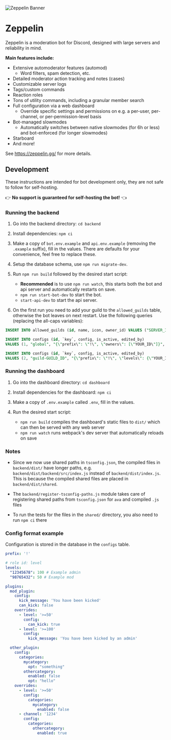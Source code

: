 ![Zeppelin Banner](assets/zepbanner.png)

# Zeppelin

Zeppelin is a moderation bot for Discord, designed with large servers and reliability in mind.

**Main features include:**

- Extensive automoderator features (automod)
  - Word filters, spam detection, etc.
- Detailed moderator action tracking and notes (cases)
- Customizable server logs
- Tags/custom commands
- Reaction roles
- Tons of utility commands, including a granular member search
- Full configuration via a web dashboard
  - Override specific settings and permissions on e.g. a per-user, per-channel, or per-permission-level basis
- Bot-managed slowmodes
  - Automatically switches between native slowmodes (for 6h or less) and bot-enforced (for longer slowmodes)
- Starboard
- And more!

See <https://zeppelin.gg/> for more details.

## Development

These instructions are intended for bot development only, they are not safe to follow for self-hosting.

👉 **No support is guaranteed for self-hosting the bot!** 👈

### Running the backend

1. Go into the backend directory: `cd backend`

2. Install dependencies: `npm ci`

3. Make a copy of `bot.env.example` and `api.env.example` (removing the `.example` suffix), fill in the values.
  There are defaults for your convenience, feel free to replace these.

4. Setup the database schema, use `npm run migrate-dev`.

5. Run `npm run build` followed by the desired start script:
    - **Recommended** is to use `npm run watch`, this starts both the bot and api server and automatically restarts on save.
    - `npm run start-bot-dev` to start the bot.
    - `start-api-dev` to start the api server.

6. On the first run you need to add your guild to the `allowed_guilds` table, otherwise the bot leaves on next restart.
  Use the following queries (replacing the all-caps variables):

```sql
INSERT INTO allowed_guilds (id, name, icon, owner_id) VALUES ("SERVER_ID", "SERVER_NAME", null, "OWNER_ID");
```

```sql
INSERT INTO configs (id, `key`, config, is_active, edited_by)
VALUES (1, "global", "{\"prefix\": \"!\", \"owners\": [\"YOUR_ID\"]}", true, "YOUR_ID");

INSERT INTO configs (id, `key`, config, is_active, edited_by)
VALUES (2, "guild-GUILD_ID", "{\"prefix\": \"!\", \"levels\": {\"YOUR_ID\": 100}, \"plugins\": { \"utility\": {}}}", true, "YOUR_ID");
```

### Running the dashboard

1. Go into the dashboard directory: `cd dashboard`

2. Install dependencies for the dashboard: `npm ci`

3. Make a copy of `.env.example` called `.env`, fill in the values.

4. Run the desired start script:
    - `npm run build` compiles the dashboard's static files to `dist/` which can then be served with any web server
    - `npm run watch` runs webpack's dev server that automatically reloads on save

### Notes

- Since we now use shared paths in `tsconfig.json`, the compiled files in `backend/dist/` have longer paths, e.g.
  `backend/dist/backend/src/index.js` instead of `backend/dist/index.js`. This is because the compiled shared files
  are placed in `backend/dist/shared`.

- The `backend/register-tsconfig-paths.js` module takes care of registering shared paths from `tsconfig.json` for
  `ava` and compiled `.js` files

- To run the tests for the files in the `shared/` directory, you also need to run `npm ci` there

### Config format example

Configuration is stored in the database in the `configs` table.

```yml
prefix: '!'

# role id: level
levels:
  "12345678": 100 # Example admin
  "98765432": 50 # Example mod

plugins:
  mod_plugin:
    config:
      kick_message: 'You have been kicked'
      can_kick: false
    overrides:
      - level: '>=50'
        config:
          can_kick: true
      - level: '>=100'
        config:
          kick_message: 'You have been kicked by an admin'

  other_plugin:
    config:
      categories:
        mycategory:
          opt: "something"
        othercategory:
          enabled: false
          opt: "hello"
    overrides:
      - level: '>=50'
        config:
          categories:
            mycategory:
              enabled: false
      - channel: '1234'
        config:
          categories:
            othercategory:
              enabled: true
```

